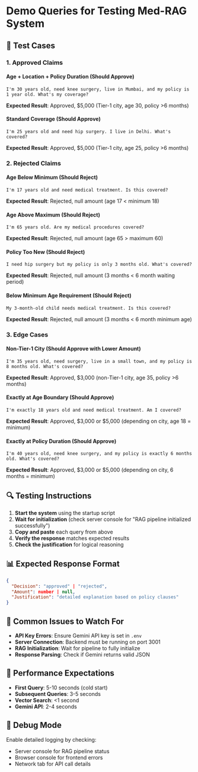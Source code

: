 # Demo Queries for Testing Med-RAG System

## 🧪 Test Cases

### 1. **Approved Claims**

#### Age + Location + Policy Duration (Should Approve)
```
I'm 30 years old, need knee surgery, live in Mumbai, and my policy is 1 year old. What's my coverage?
```
**Expected Result**: Approved, $5,000 (Tier-1 city, age 30, policy >6 months)

#### Standard Coverage (Should Approve)
```
I'm 25 years old and need hip surgery. I live in Delhi. What's covered?
```
**Expected Result**: Approved, $5,000 (Tier-1 city, age 25, policy >6 months)

### 2. **Rejected Claims**

#### Age Below Minimum (Should Reject)
```
I'm 17 years old and need medical treatment. Is this covered?
```
**Expected Result**: Rejected, null amount (age 17 < minimum 18)

#### Age Above Maximum (Should Reject)
```
I'm 65 years old. Are my medical procedures covered?
```
**Expected Result**: Rejected, null amount (age 65 > maximum 60)

#### Policy Too New (Should Reject)
```
I need hip surgery but my policy is only 3 months old. What's covered?
```
**Expected Result**: Rejected, null amount (3 months < 6 month waiting period)

#### Below Minimum Age Requirement (Should Reject)
```
My 3-month-old child needs medical treatment. Is this covered?
```
**Expected Result**: Rejected, null amount (3 months < 6 month minimum age)

### 3. **Edge Cases**

#### Non-Tier-1 City (Should Approve with Lower Amount)
```
I'm 35 years old, need surgery, live in a small town, and my policy is 8 months old. What's covered?
```
**Expected Result**: Approved, $3,000 (non-Tier-1 city, age 35, policy >6 months)

#### Exactly at Age Boundary (Should Approve)
```
I'm exactly 18 years old and need medical treatment. Am I covered?
```
**Expected Result**: Approved, $3,000 or $5,000 (depending on city, age 18 = minimum)

#### Exactly at Policy Duration (Should Approve)
```
I'm 40 years old, need knee surgery, and my policy is exactly 6 months old. What's covered?
```
**Expected Result**: Approved, $3,000 or $5,000 (depending on city, 6 months = minimum)

## 🔍 Testing Instructions

1. **Start the system** using the startup script
2. **Wait for initialization** (check server console for "RAG pipeline initialized successfully")
3. **Copy and paste** each query from above
4. **Verify the response** matches expected results
5. **Check the justification** for logical reasoning

## 📊 Expected Response Format

```json
{
  "Decision": "approved" | "rejected",
  "Amount": number | null,
  "Justification": "detailed explanation based on policy clauses"
}
```

## 🚨 Common Issues to Watch For

- **API Key Errors**: Ensure Gemini API key is set in `.env`
- **Server Connection**: Backend must be running on port 3001
- **RAG Initialization**: Wait for pipeline to fully initialize
- **Response Parsing**: Check if Gemini returns valid JSON

## 🎯 Performance Expectations

- **First Query**: 5-10 seconds (cold start)
- **Subsequent Queries**: 3-5 seconds
- **Vector Search**: <1 second
- **Gemini API**: 2-4 seconds

## 🔧 Debug Mode

Enable detailed logging by checking:
- Server console for RAG pipeline status
- Browser console for frontend errors
- Network tab for API call details
